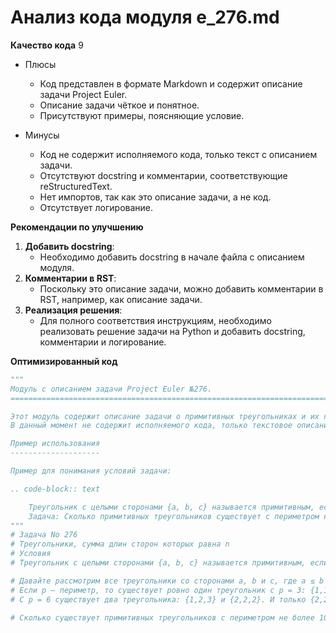 # Анализ кода модуля e_276.md

**Качество кода**
9
- Плюсы
    - Код представлен в формате Markdown и содержит описание задачи Project Euler.
    - Описание задачи чёткое и понятное.
    - Присутствуют примеры, поясняющие условие.

- Минусы
    - Код не содержит исполняемого кода, только текст с описанием задачи.
    - Отсутствуют docstring и комментарии, соответствующие reStructuredText.
    - Нет импортов, так как это описание задачи, а не код.
    - Отсутствует логирование.

**Рекомендации по улучшению**

1.  **Добавить docstring**:
    - Необходимо добавить docstring в начале файла с описанием модуля.
2.  **Комментарии в RST**:
    - Поскольку это описание задачи, можно добавить комментарии в RST, например, как описание задачи.
3.  **Реализация решения**:
    - Для полного соответствия инструкциям, необходимо реализовать решение задачи на Python и добавить docstring, комментарии и логирование.

**Оптимизированный код**

```python
"""
Модуль с описанием задачи Project Euler №276.
=========================================================================================

Этот модуль содержит описание задачи о примитивных треугольниках и их количестве для Project Euler.
В данный момент не содержит исполняемого кода, только текстовое описание задачи.

Пример использования
--------------------

Пример для понимания условий задачи:

.. code-block:: text

    Треугольник с целыми сторонами {a, b, c} называется примитивным, если наибольший общий делитель a, b и c равен 1.
    Задача: Сколько примитивных треугольников существует с периметром не более 10 000 000?
"""
# Задача No 276
# Треугольники, сумма длин сторон которых равна n
# Условия
# Треугольник с целыми сторонами {a, b, c} называется примитивным, если наибольший общий делитель a, b и c равен 1. Сколько примитивных треугольников существует с периметром не более 10 000 000?

# Давайте рассмотрим все треугольники со сторонами a, b и c, где a ≤ b ≤ c и a + b > c.
# Если p — периметр, то существует ровно один треугольник с p = 3: {1,1,1}.
# С p = 6 существует два треугольника: {1,2,3} и {2,2,2}. И только {2,2,2} - примитивный.

# Сколько существует примитивных треугольников с периметром не более 10 000 000?
```